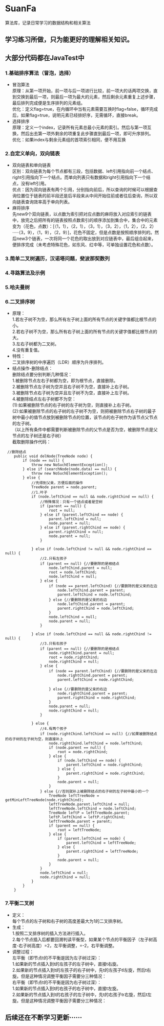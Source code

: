 # SuanFa
算法库，记录日常学习的数据结构和相关算法
## 学习练习所做，只为能更好的理解相关知识。
## 大部分代码都在JavaTest中
### 1.基础排序算法（冒泡，选择） 

- 冒泡算法  
原理：从第一项开始，前一项与后一项进行比较，前一项大的话两项交换，直到交换到最后一项，则最后一项为最大的元素，然后剩余元素重复上述步骤，最后排列完成便是生序排列的元素组。  
优化：定义flag=true，在内循环中当有元素需要互换时flag=false，循环完成后，如果flag=true，说明元素已经排好序，无需循环，直接break。  
- 选择排序  
原理：定义一个index，记录所有元素总最小元素的索引。然后与第一项互换，然后出去第一项外剩余的项重复此步骤直到最后一项，即可升序排列。  
优化：如果index与剩余元素组的首项索引相同，便不用互换
### 2.自定义单向，双向链表
- 双向链表和单向链表  
区别：双向链表为每个节点都有三段，包括数据、left引用指向前一个结点、right引用指向下一个结点。而单向列表只有数据和right引用指向下一个结点，没有left引用。  
优点：因为双向链表有两个引用，分别指向前后，所以查询的时候可以根据查询位置位于链表的前半段还是后半段来从中间开始往前或者往后查询，所以双向链表查询效率高于单向列表。  
- 麻将排序  
先new9个双向链表，以点数为索引把对应点数的麻将放入对应索引的链表中，放完之后把所有的链表按照点数索引的顺序添加到集合中，集合中的元素变为（花色，点数）：[（1，1），（2，1），（3，1），（3，2），（1，2），（2，2）·····（3，9），（1，9），（2，9）]，花色不固定，但是点数是按照顺序排列的。然后new3个链表，一次将同一个花色的取出放到对应链表中，最后组合起来，便排序完成（未考虑特殊花色，如东风、红中等，可单独设置花色和点数）。
### 3.简单二叉树遍历，汉诺塔问题，斐波那契数列
### 4.寻路算法及示例
### 5.哈夫曼树
### 6.二叉排序树  
- 原理：  
1.若左子树不为空，那么所有左子树上面的所有节点的关键字值都比根节点的小。  
2.若右子树不为空，那么所有右子树上面的所有节点的关键字值都比根节点的大。  
3.左右子树都为二叉树。     
4.没有重复值。  
- 特性：  
二叉排序树的中序遍历（LDR）顺序为升序排列。  
- 结点操作-删除结点：    
删除结点要分别判断几种情况：  
1.被删除节点左右子树都为空，即为根节点，直接删除。  
2.被删除节点左子树为空并且右子树不为空，直接补上右子树。     
3.被删除节点右子树为空并且左子树不为空，直接补上左子树。    
4.被删除结点左右子树都不为空：  
(1):如果被删除节点的右子树的左子树为空，则直接补上右子树。    
(2):如果被删除节点的右子树的左子树不为空，则把被删除节点右子树的最子树中最小的值节点放到被删除节点的位置，该节点的右子树作为该节点父节点的左子树。  
（以上所有条件中都需要判断被删除节点的父节点是否为空，被删除节点是父节点的左子树还是右子树）   
截取删除操作代码：
```
 //删除结点
    public void delNode(TreeNode node) {
        if (node == null) {
            throw new NoSuchElementException();
        } else if (searchNode(node.data) == null) {
            throw new NoSuchElementException();
        } else {
            //先得到父亲，方便后面的操作
            TreeNode parent = node.parent;
            //1.叶子
            if (node.leftChind == null && node.rightChind == null) {
                //特殊情况：只有一个结点或者是空树
                if (parent == null) {
                    root = null;
                } else if (parent.leftChind == node) {
                    parent.leftChind = null;
                    node.parent = null;
                } else if (parent.rightChind == node) {
                    parent.rightChind = null;
                    node.parent = null;
                }

            } else if (node.leftChind != null && node.rightChind == null) {
                //2.只有左孩子
                if (parent == null) {//要删除的是根结点
                    node.leftChind.parent = null;
                    root = node.leftChind;
                    node.leftChind = null;
                } else {
                    if (node == parent.leftChind) {//要删除的是父亲的左边
                        node.leftChind.parent = parent;
                        parent.leftChind = node.leftChind;
                    } else {//要删除的是父亲的右边
                        node.leftChind.parent = parent;
                        parent.rightChind = node.leftChind;
                    }
                    node.leftChind = null;
                    node.parent = null;
                }

            } else if (node.leftChind == null && node.rightChind != null) {
                //3.只有右孩子
                if (parent == null) {//要删除的是根结点
                    node.rightChind.parent = null;
                    root = node.rightChind;
                    node.rightChind = null;
                } else {
                    if (node == parent.leftChind) {//要删除的是父亲的左边
                        node.rightChind.parent = parent;
                        parent.leftChind = node.rightChind;

                    } else {//要删除的是父亲的右边
                        node.rightChind.parent = parent;
                        parent.rightChind = node.rightChind;
                    }
                    node.parent = null;
                    node.rightChind = null;
                }

            } else {
                //4.有两个孩子
                if (node.rightChind.leftChind == null) {//如果被删除结点的右子树的左子树为空，则直接补上
                    node.rightChind.leftChind = node.leftChind;
                    if (node.parent == null) {
                        root = node.rightChind;
                    } else {
                        if (node.leftChind == node) {
                            parent.leftChind = node.rightChind;
                        } else {
                            parent.rightChind = node.rightChind;
                        }
                        node.parent = null;
                    }
                } else {//否则就补上被删除结点的右子树的左子树中最小的一个
                    TreeNode leftTreeNode = getMinLeftTreeNode(node.rightChind);
                    leftTreeNode.parent.leftChind = null;
                    leftTreeNode.leftChind = node.leftChind;
                    TreeNode leftP = leftTreeNode.parent;
                    leftP.leftChind = leftP.rightChind;
                    leftTreeNode.parent = parent;
                    if (parent == null) {
                        root = leftTreeNode;
                    } else {
                        if (parent.leftChind == node) {
                            parent.leftChind = leftTreeNode;
                        } else {
                            parent.rightChind = leftTreeNode;
                        }
                        node.parent = null;
                    }
                }
                node.leftChind = null;
                node.rightChind = null;
            }
        }
    }

```
### 7.平衡二叉树  
- 定义：  
每个节点的左子树和右子树的高度差最大为1的二叉排序树。  
- 生成：  
1.按照二叉排序树的插入方法进行插入。  
2.每个节点插入后都要回溯判读平衡型，如果某个节点的平衡因子（左子树高度-右子树高度）=2，左平衡调整，=-2，右平衡调整。  
- 调整过程：  
左平衡（即节点t的不平衡是因为左子树过深）：   
1.如果新的节点插入到t的左孩子的左子树中，直接t右旋。   
2.如果新的节点插入到t的左孩子的右子树中，先t的左孩子tl左旋，然后t右旋。但是这种情况调整平衡因子需要分三种情况：      
右平衡（即节点t的不平衡是因为右子树过深）：  
1.如果新的节点插入到t的右孩子的右子树中，直接t左旋。    
2.如果新的节点插入到t的右孩子的左子树中，先t的右孩子tr右旋，然后t左旋。但是这种情况调整平衡因子需要分三种情况：    

## 后续还在不断学习更新······
